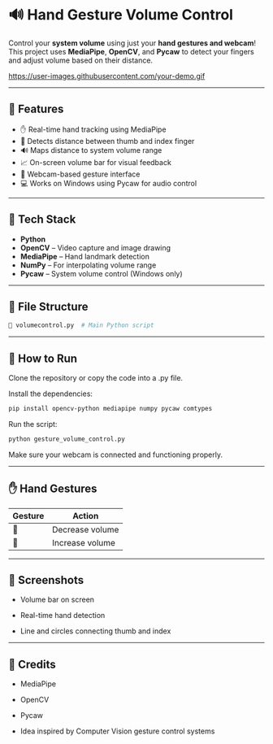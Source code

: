 # 🔊 Hand Gesture Volume Control

Control your **system volume** using just your **hand gestures and webcam**!  
This project uses **MediaPipe**, **OpenCV**, and **Pycaw** to detect your fingers and adjust volume based on their distance.

https://user-images.githubusercontent.com/your-demo.gif <!-- Optional: Add demo GIF -->

---

## 🎯 Features

- ✋ Real-time hand tracking using MediaPipe
- 🤏 Detects distance between thumb and index finger
- 🔊 Maps distance to system volume range
- 📈 On-screen volume bar for visual feedback
- 🎥 Webcam-based gesture interface
- 💻 Works on Windows using Pycaw for audio control

---

## 🧰 Tech Stack

- **Python**
- **OpenCV** – Video capture and image drawing
- **MediaPipe** – Hand landmark detection
- **NumPy** – For interpolating volume range
- **Pycaw** – System volume control (Windows only)

---

## 📂 File Structure

```bash
📄 volumecontrol.py  # Main Python script
```
---

## 🚀 How to Run
Clone the repository or copy the code into a .py file.

Install the dependencies:

```bash
pip install opencv-python mediapipe numpy pycaw comtypes
```
Run the script:

```bash
python gesture_volume_control.py
```
Make sure your webcam is connected and functioning properly.

---

## ✋ Hand Gestures

| Gesture | Action             |
|--------|--------------------|
| 🤏     | Decrease volume     |
| 👐     | Increase volume     |

---

## 📸 Screenshots <br>
<!-- Add screenshots if needed -->
- Volume bar on screen

- Real-time hand detection

- Line and circles connecting thumb and index

---

## 🤝 Credits <br>
- MediaPipe

- OpenCV

- Pycaw

- Idea inspired by Computer Vision gesture control systems
